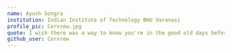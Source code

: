 ```yaml
---
name: Ayush Songra
institution: Indian Institute of Technology BHU Varanasi
profile_pic: Corxrew.jpg
quote: I wish there was a way to know you're in the good old days before you've actually left them.
github_user: Corxrew
---
```

